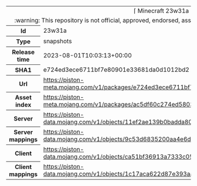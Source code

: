 <html><table>
<tr><td colspan="2" align="center"><img width="0" height="0"><br/>⌈ Minecraft 23w31a ⌋<br/><img width="0" height="0"></td></tr>
<tr><td colspan="2" align="center"><img width="0" height="0"><br/>
:warning: This repository is not official, approved, endorsed, associated or connected with Mojang :warning:
<br/><img width="0" height="0"></td></tr>
<tr><th>Id</th><td>23w31a</td></tr>
<tr><th>Type</th><td>snapshots</td></tr>
<tr><th>Release time</th><td>2023-08-01T10:03:13+00:00</td></tr>
<tr><th>SHA1</th><td>e724ed3ece6711bf7e80901e33681da0d1012bd2</td></tr>
<tr><th>Url</th><td><a href="https://piston-meta.mojang.com/v1/packages/e724ed3ece6711bf7e80901e33681da0d1012bd2/23w31a.json">https://piston-meta.mojang.com/v1/packages/e724ed3ece6711bf7e80901e33681da0d1012bd2/23w31a.json</a></td></tr>
<tr><th>Asset index</th><td><a href="https://piston-meta.mojang.com/v1/packages/ac5df60c274ed5803d5119d5c78378b58010046c/6.json">https://piston-meta.mojang.com/v1/packages/ac5df60c274ed5803d5119d5c78378b58010046c/6.json</a></td></tr>
<tr><th>Server</th><td><a href="https://piston-data.mojang.com/v1/objects/11ef2ae139b0badda80a1ea07c2dd0cf9034a32f/server.jar">https://piston-data.mojang.com/v1/objects/11ef2ae139b0badda80a1ea07c2dd0cf9034a32f/server.jar</a></td></tr>
<tr><th>Server mappings</th><td><a href="https://piston-data.mojang.com/v1/objects/9c53d6835200aa4e6d771f774ee499e37864f4e6/server.txt">https://piston-data.mojang.com/v1/objects/9c53d6835200aa4e6d771f774ee499e37864f4e6/server.txt</a></td></tr>
<tr><th>Client</th><td><a href="https://piston-data.mojang.com/v1/objects/ca51bf36913a7333c055096a52a3a96fbdb11813/client.jar">https://piston-data.mojang.com/v1/objects/ca51bf36913a7333c055096a52a3a96fbdb11813/client.jar</a></td></tr>
<tr><th>Client mappings</th><td><a href="https://piston-data.mojang.com/v1/objects/1c17aca622d87e393aae115137dcfd570b9c5d7b/client.txt">https://piston-data.mojang.com/v1/objects/1c17aca622d87e393aae115137dcfd570b9c5d7b/client.txt</a></td></tr>
</table></html>